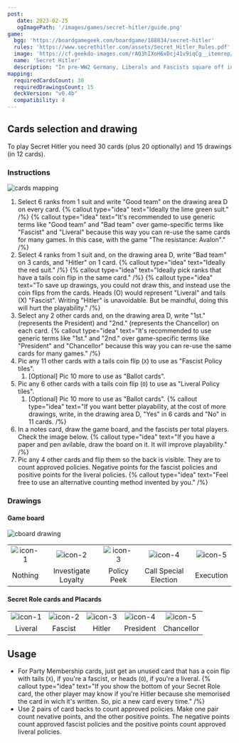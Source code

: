 ```yaml
---
post: 
   date: 2023-02-25
   ogImagePath: '/images/games/secret-hitler/guide.png'
game:
  bgg: 'https://boardgamegeek.com/boardgame/188834/secret-hitler'
  rules: 'https://www.secrethitler.com/assets/Secret_Hitler_Rules.pdf'
  image: 'https://cf.geekdo-images.com/rAQ3hIXoH6xDcj41v9iqCg__itemrep/img/EQ1jwjZYnucHSizVlzHE8DiyEQI=/fit-in/246x300/filters:strip_icc()/pic5164305.jpg'
  name: 'Secret Hitler'
  description: "In pre-WW2 Germany, Liberals and Fascists square off in an intrigue-filled parliament."
mapping:
  requiredCardsCount: 30
  requiredDrawingsCount: 15
  deckVersion: "v0.4b"
  compatibility: 4
---
```


## Cards selection and drawing

To play Secret Hitler you need 30 cards (plus 20 optionally) and 15 drawings (in 12 cards).

### Instructions

![cards mapping](/images/games/secret-hitler/guide.png)

1. Select 6 ranks from 1 suit and write "Good team" on the drawing area D on every card.
   {% callout type="idea" text="Ideally the lime green suit." /%}
   {% callout type="idea" text="It's recommended to use generic terms like \"Good team\" and \"Bad team\" over game-specific terms like \"Fascist\" and \"Liveral\" because this way you can re-use the same cards for many games. In this case, with the game \"The resistance: Avalon\"." /%}
1. Select 4 ranks from 1 suit and, on the drawing area D, write "Bad team" on 3 cards, and "Hitler" on 1 card.
   {% callout type="idea" text="Ideally the red suit." /%}
   {% callout type="idea" text="Ideally pick ranks that have a tails coin flip in the same card." /%}
   {% callout type="idea" text="To save up drawings, you could not draw this, and instead use the coin flips from the cards. Heads (O) would represent \"Liveral\" and tails (X) \"Fascist\". Writing \"Hitler\" is unavoidable. But be maindful, doing this will hurt the playability." /%}
1. Select any 2 other cards and, on the drawing area D, write "1st." (represents the President) and "2nd." (represents the Chancellor) on each card.
   {% callout type="idea" text="It's recommended to use generic terms like \"1st.\" and \"2nd.\" over game-specific terms like \"President\" and \"Chancellor\" because this way you can re-use the same cards for many games." /%}
1. Pic any 11 other cards with a tails coin flip (`X`) to use as "Fascist Policy tiles".
   1. \[Optional\] Pic 10 more to use as "Ballot cards".
1. Pic any 6 other cards with a tails coin flip (`O`) to use as "Liveral Policy tiles".
   1. \[Optional\] Pic 10 more to use as "Ballot cards".
   {% callout type="idea" text="If you want better playability, at the cost of more drawings, write, in the drawing area D, \"Yes\" in 6 cards and \"No\" in 11 cards. /%}
1. In a notes card, draw the game board, and the fascists per total players. Check the image below.
   {% callout type="idea" text="If you have a paper and pen avilable, draw the board on it. It will improve playability." /%}
1. Pic any 4 other cards and flip them so the back is visible. They are to count approved policies. Negative points for the fascist policies and positive points for the liveral policies.
   {% callout type="idea" text="Feel free to use an alternative counting method invented by you." /%}

### Drawings

#### Game board

![cboard drawing](/images/games/secret-hitler/drawing-board.png)

|   |   |   |   |   |
|:-:|:-:|:-:|:-:|:-:|
| ![icon-1](/images/games/secret-hitler/icon-board-1.png) | ![icon-2](/images/games/secret-hitler/icon-board-2.png) | ![icon-3](/images/games/secret-hitler/icon-board-3.png) | ![icon-4](/images/games/secret-hitler/icon-board-4.png)| ![icon-5](/images/games/secret-hitler/icon-board-5.png) |
| Nothing | Investigate Loyalty | Policy Peek | Call Special Election | Execution |

#### Secret Role cards and Placards

|   |   |   |   |   |
|:-:|:-:|:-:|:-:|:-:|
| ![icon-1](/images/games/secret-hitler/draw-1.png) | ![icon-2](/images/games/secret-hitler/draw-2.png) | ![icon-3](/images/games/secret-hitler/draw-3.png) | ![icon-4](/images/games/secret-hitler/draw-4.png)| ![icon-5](/images/games/secret-hitler/draw-5.png) |
| Liveral | Fascist | Hitler | President | Chancellor |

## Usage

- For Party Membership cards, just get an unused card that has a coin flip with tails (`X`), if you're a fascist, or heads (`O`), if you're a liveral.
   {% callout type="idea" text="If you show the bottom of your Secret Role card, the other player may know if you're Hitler because she memorised the card in wich it's written. So, pic a new card every time." /%}
- Use 2 pairs of card backs to count approved policies. Make one pair count nevative points, and the other positive points. The negative points count approved fascist policies and the positive points count approved liveral policies.
